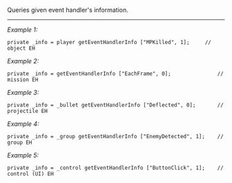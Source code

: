 Queries given event handler's information.


---
*Example 1:*
```sqf
private _info = player getEventHandlerInfo ["MPKilled", 1];		// object EH
```

*Example 2:*
```sqf
private _info = getEventHandlerInfo ["EachFrame", 0];				// mission EH
```

*Example 3:*
```sqf
private _info = _bullet getEventHandlerInfo ["Deflected", 0];		// projectile EH
```

*Example 4:*
```sqf
private _info = _group getEventHandlerInfo ["EnemyDetected", 1];	// group EH
```

*Example 5:*
```sqf
private _info = _control getEventHandlerInfo ["ButtonClick", 1];	// control (UI) EH
```